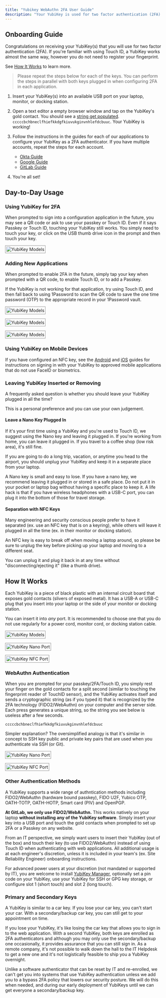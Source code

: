 ```yaml
---
title: "Yubikey WebAuthn 2FA User Guide"
description: "Your YubiKey is used for two factor authentication (2FA) using the WebAuthn protocol. Several other protocols are supported by YubiKeys (OTP, U2F, etc.) however they are not used at GitLab. This guide provides a getting started to use your YubiKey for WebAuthn."
---
```


## Onboarding Guide

Congratulations on receiving your YubiKey(s) that you will use for two factor authentication (2FA). If you're familiar with using Touch ID, a YubiKey works almost the same way, however you do not need to register your fingerprint.

See [How It Works](#how-it-works) to learn more.

> Please repeat the steps below for each of the keys. You can perform the steps in parallel with both keys plugged in when configuring 2FA in each application.

1. Insert your YubiKey(s) into an available USB port on your laptop, monitor, or docking station.

2. Open a text editor a empty browser window and tap on the YubiKey's gold contact. You should see a [string get populated](#webauthn-authentication). `cccccbchbneclfhiefkkdgfkiuvukginvnhlefdcbuuc`. Your YubiKey is working!

3. Follow the instructions in the guides for each of our applications to configure your YubiKey as a 2FA authenticator. If you have multiple accounts, repeat the steps for each account.

    - [Okta Guide](/handbook/security/guides/yubikey/2fa/okta)
    - [Google Guide](/handbook/security/guides/yubikey/2fa/google)
    - [GitLab Guide](/handbook/security/guides/yubikey/2fa/gitlab)

4. You're all set!

## Day-to-Day Usage

### Using YubiKey for 2FA

When prompted to sign into a configuration application in the future, you may see a QR code or ask to use your passkey or Touch ID. Even if it says Passkey or Touch ID, touching your YubiKey still works. You simply need to touch your key, or click on the USB thumb drive icon in the prompt and then touch your key.

<img src="../images/yubikey-touchid.png" alt="YubiKey Models" style="border: 1px #888 solid; padding: 3px;" /><br />

### Adding New Applications

When prompted to enable 2FA in the future, simply tap your key when prompted with a QR code, to enable Touch ID, or to add a Passkey.

If the YubiKey is not working for that application, try using Touch ID, and then fall back to using 1Password to scan the QR code to save the one time password (OTP) to the appropriate record in your 1Password vault.

<img src="../images/yubikey-passkey-1password.png" alt="YubiKey Models" style="border: 1px #888 solid; padding: 3px;" /><br />

<img src="../images/yubikey-passkey-step1.png" alt="YubiKey Models" style="border: 1px #888 solid; padding: 3px;" /><br />

<img src="../images/yubikey-passkey-step2.png" alt="YubiKey Models" style="border: 1px #888 solid; padding: 3px;" /><br />

### Using YubiKey on Mobile Devices

If you have configured an NFC key, see the [Android](android/) and [iOS](ios/) guides for instructions on signing in with your YubiKey to approved mobile applications that do not use FaceID or biometrics.

### Leaving YubiKey Inserted or Removing

A frequently asked question is whether you should leave your YubiKey plugged in all the time?

This is a personal preference and you can use your own judgement.

#### Leave a Nano Key Plugged In

If it's your first time using a YubiKey and you're used to Touch ID, we suggest using the Nano key and leaving it plugged in. If you're working from home, you can leave it plugged in. If you travel to a coffee shop (low risk area), it's still fine.

If you are going to do a long trip, vacation, or anytime you head to the airport, you should unplug your YubiKey and keep it in a separate place from your laptop.

A Nano key is small and easy to lose. If you have a nano key, we recommend leaving it plugged in or stored in a safe place. Do not put it in your pocket or laptop bag without having a specific place to keep it. A life hack is that if you have wireless headphones with a USB-C port, you can plug it into the bottom of those for travel storage.

#### Separation with NFC Keys

Many engineering and security conscious people prefer to have it separated (ex. use an NFC key that is on a keyring), while others will leave it plugged in all the time (ex. in their monitor or docking station).

An NFC key is easy to break off when moving a laptop around, so please be sure to unplug the key before picking up your laptop and moving to a different seat.

You can unplug it and plug it back in at any time without "disconnecting/ejecting it" (like a thumb drive).

## How It Works

Each YubiKey is a piece of black plastic with an internal circuit board that exposes gold contacts (slivers of exposed metal). It has a USB-A or USB-C plug that you insert into your laptop or the side of your monitor or docking station.

You can insert it into *any* port. It is recommended to choose one that you do not use regularly for a power cord, monitor cord, or docking station cable.

<img src="../images/yubikey-models.jpg" alt="YubiKey Models" style="border: 1px #888 solid; padding: 3px;" /><br />

<img src="../images/yubikey-nano-port.jpg" alt="YubiKey Nano Port" style="border: 1px #888 solid; padding: 3px;" /><br />

<img src="../images/yubikey-nfc-port.jpg" alt="YubiKey NFC Port" style="border: 1px #888 solid; padding: 3px;" /><br />

### WebAuthn Authentication

When you are prompted for your passkey/2FA/Touch ID, you simply rest your finger on the gold contacts for a split second (similar to touching the fingerprint reader of TouchID sensor), and the YubiKey activates itself and sends a cryptographic string (as if you typed it) that is recognized by the 2FA technology (FIDO2/WebAuthn) on your computer and the server side. Each press generates a unique string, so the string you see below is useless after a few seconds.

`cccccbchbneclfhiefkkdgfkiuvukginvnhlefdcbuuc`

Simpler explanation? The oversimplified analogy is that it's similar in concept to SSH key public and private key pairs that are used when you authenticate via SSH (or Git).

<img src="../images/yubikey-nano-touch.jpg" alt="YubiKey Nano Port" style="border: 1px #888 solid; padding: 3px;" /><br />

<img src="../images/yubikey-nfc-touch.jpg" alt="YubiKey NFC Port" style="border: 1px #888 solid; padding: 3px;" /><br />

### Other Authentication Methods

A YubiKey supports a wide range of authntication methods including FIDO2/WebAuthn (hardware bound passkey), FIDO U2F, Yubico OTP, OATH-TOTP, OATH-HOTP, Smart card (PIV) and OpenPGP.

**At GitLab, we only use FIDO2/WebAuthn.** This works natively on your laptop **without installing any of the YubiKey software**. Simply insert your key into a USB port and touch the gold contacts when prompted to set up 2FA or a Passkey on any website.

From an IT perspective, we simply want users to insert their YubiKey (out of the box) and touch their key (to use FIDO2/WebAuthn) instead of using Touch ID when authenticating with web applications. All additional usage is at each engineer's discretion, unless it is included in your team's (ex. Site Reliability Engineer) onboarding instructions.

For advanced power users at your discretion (not mandated or supported by IT), you are welcome to install [YubiKey Manager](https://www.yubico.com/support/download/yubikey-manager/), optionally set a pin code on your YubiKey, use your YubiKey for SSH or GPG key storage, or configure slot 1 (short touch) and slot 2 (long touch).

### Primary and Secondary Keys

A YubiKey is similar to a car key. If you lose your car key, you can't start your car. With a secondary/backup car key, you can still get to your appointment on time.

If you lose your YubiKey, it's like losing the car key that allows you to sign in to the web application. With a second YubiKey, both keys are enrolled as 2FA authenticators and although you may only use the secondary/backup one occasionally, it provides assurance that you can still sign in. As a remote company, it's not possible to walk down the hall to the IT Helpdesk to get a new one and it's not logistically feasible to ship you a YubiKey overnight.

Unlike a software authenticator that can be reset by IT and re-enrolled, we can't get you into systems that use YubiKey authentication unless we add you to a bypass 2FA policy that lowers our security posture. We will do this when needed, and during our early deployment of YubiKeys until we can get everyone a secondary/backup key.
